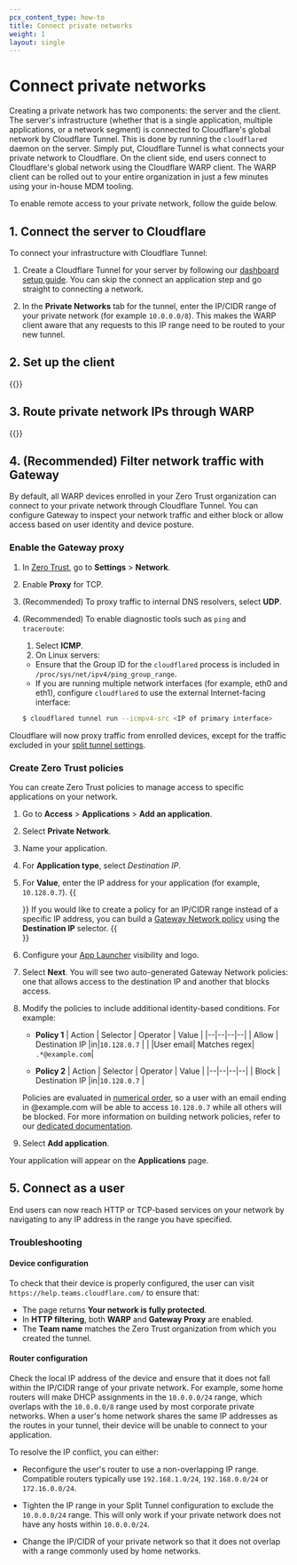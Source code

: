 ```yaml
---
pcx_content_type: how-to
title: Connect private networks
weight: 1
layout: single
---
```


# Connect private networks

Creating a private network has two components: the server and the client. The server's infrastructure (whether that is a single application, multiple applications, or a network segment) is connected to Cloudflare's global network by Cloudflare Tunnel. This is done by running the `cloudflared` daemon on the server. Simply put, Cloudflare Tunnel is what connects your private network to Cloudflare. On the client side, end users connect to Cloudflare's global network using the Cloudflare WARP client. The WARP client can be rolled out to your entire organization in just a few minutes using your in-house MDM tooling.

To enable remote access to your private network, follow the guide below.

## 1. Connect the server to Cloudflare

To connect your infrastructure with Cloudflare Tunnel:

1. Create a Cloudflare Tunnel for your server by following our [dashboard setup guide](/cloudflare-one/connections/connect-apps/install-and-setup/tunnel-guide/remote/). You can skip the connect an application step and go straight to connecting a network.

2. In the **Private Networks** tab for the tunnel, enter the IP/CIDR range of your private network (for example `10.0.0.0/8`). This makes the WARP client aware that any requests to this IP range need to be routed to your new tunnel.

## 2. Set up the client

{{<render file="_warp-to-tunnel-client.md">}}

## 3. Route private network IPs through WARP

{{<render file="_warp-to-tunnel-route-ips.md">}}

## 4. (Recommended) Filter network traffic with Gateway

By default, all WARP devices enrolled in your Zero Trust organization can connect to your private network through Cloudflare Tunnel. You can configure Gateway to inspect your network traffic and either block or allow access based on user identity and device posture.

### Enable the Gateway proxy

1. In [Zero Trust](https://one.dash.cloudflare.com/), go to **Settings** > **Network**.
2. Enable **Proxy** for TCP.
3. (Recommended) To proxy traffic to internal DNS resolvers, select **UDP**.
4. (Recommended) To enable diagnostic tools such as `ping` and `traceroute`:
    1. Select **ICMP**.
    2. On Linux servers:

    * Ensure that the Group ID for the `cloudflared` process is included in `/proc/sys/net/ipv4/ping_group_range`.
    * If you are running multiple network interfaces (for example, eth0 and eth1), configure `cloudflared` to use the external Internet-facing interface:
    ```sh
    $ cloudflared tunnel run --icmpv4-src <IP of primary interface>
    ```

Cloudflare will now proxy traffic from enrolled devices, except for the traffic excluded in your [split tunnel settings](#3-route-private-network-ips-through-warp).

### Create Zero Trust policies

You can create Zero Trust policies to manage access to specific applications on your network.

1. Go to **Access** > **Applications** > **Add an application**.
2. Select **Private Network**.
3. Name your application.
4. For **Application type**, select _Destination IP_.
5. For **Value**, enter the IP address for your application (for example, `10.128.0.7`).
   {{<Aside type="note">}}
   If you would like to create a policy for an IP/CIDR range instead of a specific IP address, you can build a [Gateway Network policy](/cloudflare-one/policies/filtering/network-policies/) using the **Destination IP** selector.
   {{</Aside>}}

6. Configure your [App Launcher](/cloudflare-one/applications/app-launcher/) visibility and logo.
7. Select **Next**. You will see two auto-generated Gateway Network policies: one that allows access to the destination IP and another that blocks access.
8. Modify the policies to include additional identity-based conditions. For example:

   - **Policy 1**
     | Action | Selector | Operator | Value |
     |--|--|--|--|
     | Allow | Destination IP |in|`10.128.0.7` |
     | |User email| Matches regex| `.*@example.com`|

   - **Policy 2**
     | Action | Selector | Operator | Value |
     |--|--|--|--|
     | Block | Destination IP |in|`10.128.0.7` |

   Policies are evaluated in [numerical order](/cloudflare-one/policies/filtering/order-of-enforcement/#order-of-precedence), so a user with an email ending in @example.com will be able to access `10.128.0.7` while all others will be blocked. For more information on building network policies, refer to our [dedicated documentation](/cloudflare-one/policies/filtering/network-policies/).

9. Select **Add application**.

Your application will appear on the **Applications** page.

## 5. Connect as a user

End users can now reach HTTP or TCP-based services on your network by navigating to any IP address in the range you have specified.

### Troubleshooting

#### Device configuration

To check that their device is properly configured, the user can visit `https://help.teams.cloudflare.com/` to ensure that:

- The page returns **Your network is fully protected**.
- In **HTTP filtering**, both **WARP** and **Gateway Proxy** are enabled.
- The **Team name** matches the Zero Trust organization from which you created the tunnel.

#### Router configuration

Check the local IP address of the device and ensure that it does not fall within the IP/CIDR range of your private network. For example, some home routers will make DHCP assignments in the `10.0.0.0/24` range, which overlaps with the `10.0.0.0/8` range used by most corporate private networks. When a user's home network shares the same IP addresses as the routes in your tunnel, their device will be unable to connect to your application. 

To resolve the IP conflict, you can either:

- Reconfigure the user's router to use a non-overlapping IP range. Compatible routers typically use `192.168.1.0/24`, `192.168.0.0/24` or `172.16.0.0/24`.

- Tighten the IP range in your Split Tunnel configuration to exclude the `10.0.0.0/24` range. This will only work if your private network does not have any hosts within `10.0.0.0/24`.

- Change the IP/CIDR of your private network so that it does not overlap with a range commonly used by home networks.
